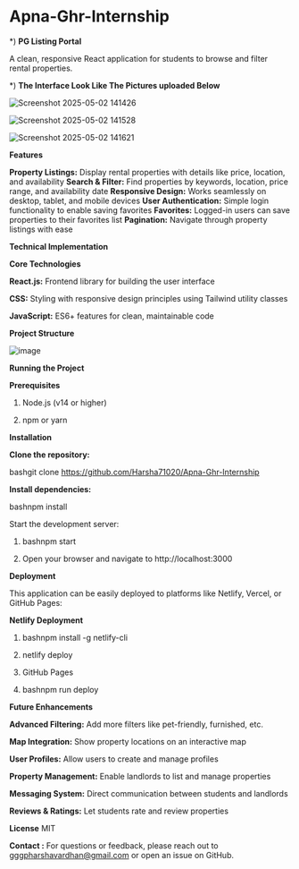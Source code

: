 # Apna-Ghr-Internship

*) **PG Listing Portal**

A clean, responsive React application for students to browse and filter rental properties.

*) **The Interface Look Like The Pictures uploaded Below**

![Screenshot 2025-05-02 141426](https://github.com/user-attachments/assets/4b16ac92-892b-40d2-bbca-63804832a53c)

![Screenshot 2025-05-02 141528](https://github.com/user-attachments/assets/2eadd77c-c0c9-49db-b09c-93277a341bc6)

![Screenshot 2025-05-02 141621](https://github.com/user-attachments/assets/838d6e41-bfce-4e29-a0e2-344380396cf1)


**Features**

**Property Listings:** Display rental properties with details like price, location, and availability
**Search & Filter:** Find properties by keywords, location, price range, and availability date
**Responsive Design:** Works seamlessly on desktop, tablet, and mobile devices
**User Authentication:** Simple login functionality to enable saving favorites
**Favorites:** Logged-in users can save properties to their favorites list
**Pagination:** Navigate through property listings with ease

**Technical Implementation**

**Core Technologies**

**React.js:** Frontend library for building the user interface

**CSS:** Styling with responsive design principles using Tailwind utility classes

**JavaScript:** ES6+ features for clean, maintainable code

**Project Structure**

![image](https://github.com/user-attachments/assets/d152123b-6d51-4d46-891a-8fbdcd1f536a)


**Running the Project**

**Prerequisites**

1) Node.js (v14 or higher)

2) npm or yarn

**Installation**

**Clone the repository:**

bashgit clone https://github.com/Harsha71020/Apna-Ghr-Internship

**Install dependencies:**

bashnpm install


Start the development server:

1) bashnpm start

2) Open your browser and navigate to http://localhost:3000

**Deployment**

This application can be easily deployed to platforms like Netlify, Vercel, or GitHub Pages:

**Netlify Deployment**

1) bashnpm install -g netlify-cli

2) netlify deploy

3) GitHub Pages

4) bashnpm run deploy


**Future Enhancements**

**Advanced Filtering:** Add more filters like pet-friendly, furnished, etc.

**Map Integration:** Show property locations on an interactive map

**User Profiles:** Allow users to create and manage profiles

**Property Management:** Enable landlords to list and manage properties

**Messaging System:** Direct communication between students and landlords

**Reviews & Ratings:** Let students rate and review properties


**License**
MIT


**Contact :** 
For questions or feedback, please reach out to gggpharshavardhan@gmail.com or open an issue on GitHub.
